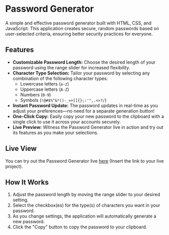 # Password Generator

A simple and effective password generator built with HTML, CSS, and JavaScript. This application creates secure, random passwords based on user-selected criteria, ensuring better security practices for everyone.

## Features

- **Customizable Password Length:** Choose the desired length of your password using the range slider for increased flexibility.
- **Character Type Selection:** Tailor your password by selecting any combination of the following character types:
  - Lowercase letters (`a-z`)
  - Uppercase letters (`A-Z`)
  - Numbers (`0-9`)
  - Symbols (`!@#$%^&*()-_=+[]{};:'",.<>?/`)
- **Instant Password Update:** The password updates in real-time as you adjust your preferences—no need for a separate generation button!
- **One-Click Copy:** Easily copy your new password to the clipboard with a single click to use it across your accounts securely.
- **Live Preview:** Witness the Password Generator live in action and try out its features as you make your selections.

## Live View

You can try out the Password Generator live [here](https://mahdi-mey.github.io/Password-Generator/) (Insert the link to your live project).

## How It Works

1. Adjust the password length by moving the range slider to your desired setting.
2. Select the checkbox(es) for the type(s) of characters you want in your password.
3. As you change settings, the application will automatically generate a new password.
4. Click the "Copy" button to copy the password to your clipboard.
